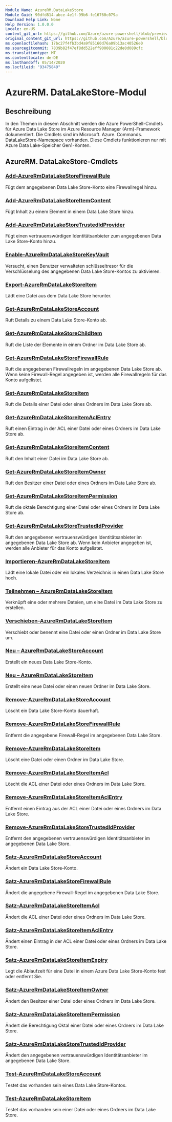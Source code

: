 ```yaml
---
Module Name: AzureRM.DataLakeStore
Module Guid: 90dfd814-abce-4e1f-99b6-fe16760c079a
Download Help Link: None
Help Version: 1.0.0.0
Locale: en-US
content_git_url: https://github.com/Azure/azure-powershell/blob/preview/src/ResourceManager/DataLakeStore/Commands.DataLakeStore/help/AzureRM.DataLakeStore.md
original_content_git_url: https://github.com/Azure/azure-powershell/blob/preview/src/ResourceManager/DataLakeStore/Commands.DataLakeStore/help/AzureRM.DataLakeStore.md
ms.openlocfilehash: 17bc27f4fb3bd4a9f85160d76a09b13ac40526e0
ms.sourcegitcommit: 7839b82f47ef8dd522eff900081c22de0d089cfc
ms.translationtype: MT
ms.contentlocale: de-DE
ms.lasthandoff: 05/14/2020
ms.locfileid: "93475849"
---
```

# AzureRM. DataLakeStore-Modul
## Beschreibung
In den Themen in diesem Abschnitt werden die Azure PowerShell-Cmdlets für Azure Data Lake Store im Azure Resource Manager (Arm)-Framework dokumentiert. Die Cmdlets sind im Microsoft. Azure. Commands. DataLakeStore-Namespace vorhanden. Diese Cmdlets funktionieren nur mit Azure Data Lake-Speicher Gen1-Konten.

## AzureRM. DataLakeStore-Cmdlets
### [Add-AzureRmDataLakeStoreFirewallRule](Add-AzureRmDataLakeStoreFirewallRule.md)
Fügt dem angegebenen Data Lake Store-Konto eine Firewallregel hinzu.

### [Add-AzureRmDataLakeStoreItemContent](Add-AzureRmDataLakeStoreItemContent.md)
Fügt Inhalt zu einem Element in einem Data Lake Store hinzu.

### [Add-AzureRmDataLakeStoreTrustedIdProvider](Add-AzureRmDataLakeStoreTrustedIdProvider.md)
Fügt einen vertrauenswürdigen Identitätsanbieter zum angegebenen Data Lake Store-Konto hinzu.

### [Enable-AzureRmDataLakeStoreKeyVault](Enable-AzureRmDataLakeStoreKeyVault.md)
Versucht, einen Benutzer verwalteten schlüsseltresor für die Verschlüsselung des angegebenen Data Lake Store-Kontos zu aktivieren.

### [Export-AzureRmDataLakeStoreItem](Export-AzureRmDataLakeStoreItem.md)
Lädt eine Datei aus dem Data Lake Store herunter.

### [Get-AzureRmDataLakeStoreAccount](Get-AzureRmDataLakeStoreAccount.md)
Ruft Details zu einem Data Lake Store-Konto ab.

### [Get-AzureRmDataLakeStoreChildItem](Get-AzureRmDataLakeStoreChildItem.md)
Ruft die Liste der Elemente in einem Ordner im Data Lake Store ab.

### [Get-AzureRmDataLakeStoreFirewallRule](Get-AzureRmDataLakeStoreFirewallRule.md)
Ruft die angegebenen Firewallregeln im angegebenen Data Lake Store ab.
Wenn keine Firewall-Regel angegeben ist, werden alle Firewallregeln für das Konto aufgelistet.

### [Get-AzureRmDataLakeStoreItem](Get-AzureRmDataLakeStoreItem.md)
Ruft die Details einer Datei oder eines Ordners im Data Lake Store ab.

### [Get-AzureRmDataLakeStoreItemAclEntry](Get-AzureRmDataLakeStoreItemAclEntry.md)
Ruft einen Eintrag in der ACL einer Datei oder eines Ordners im Data Lake Store ab.

### [Get-AzureRmDataLakeStoreItemContent](Get-AzureRmDataLakeStoreItemContent.md)
Ruft den Inhalt einer Datei im Data Lake Store ab.

### [Get-AzureRmDataLakeStoreItemOwner](Get-AzureRmDataLakeStoreItemOwner.md)
Ruft den Besitzer einer Datei oder eines Ordners im Data Lake Store ab.

### [Get-AzureRmDataLakeStoreItemPermission](Get-AzureRmDataLakeStoreItemPermission.md)
Ruft die oktale Berechtigung einer Datei oder eines Ordners im Data Lake Store ab.

### [Get-AzureRmDataLakeStoreTrustedIdProvider](Get-AzureRmDataLakeStoreTrustedIdProvider.md)
Ruft den angegebenen vertrauenswürdigen Identitätsanbieter im angegebenen Data Lake Store ab.
Wenn kein Anbieter angegeben ist, werden alle Anbieter für das Konto aufgelistet.

### [Importieren-AzureRmDataLakeStoreItem](Import-AzureRmDataLakeStoreItem.md)
Lädt eine lokale Datei oder ein lokales Verzeichnis in einen Data Lake Store hoch.

### [Teilnehmen – AzureRmDataLakeStoreItem](Join-AzureRmDataLakeStoreItem.md)
Verknüpft eine oder mehrere Dateien, um eine Datei im Data Lake Store zu erstellen.

### [Verschieben-AzureRmDataLakeStoreItem](Move-AzureRmDataLakeStoreItem.md)
Verschiebt oder benennt eine Datei oder einen Ordner im Data Lake Store um.

### [Neu – AzureRmDataLakeStoreAccount](New-AzureRmDataLakeStoreAccount.md)
Erstellt ein neues Data Lake Store-Konto.

### [Neu – AzureRmDataLakeStoreItem](New-AzureRmDataLakeStoreItem.md)
Erstellt eine neue Datei oder einen neuen Ordner im Data Lake Store.

### [Remove-AzureRmDataLakeStoreAccount](Remove-AzureRmDataLakeStoreAccount.md)
Löscht ein Data Lake Store-Konto dauerhaft.

### [Remove-AzureRmDataLakeStoreFirewallRule](Remove-AzureRmDataLakeStoreFirewallRule.md)
Entfernt die angegebene Firewall-Regel im angegebenen Data Lake Store.

### [Remove-AzureRmDataLakeStoreItem](Remove-AzureRmDataLakeStoreItem.md)
Löscht eine Datei oder einen Ordner im Data Lake Store.

### [Remove-AzureRmDataLakeStoreItemAcl](Remove-AzureRmDataLakeStoreItemAcl.md)
Löscht die ACL einer Datei oder eines Ordners im Data Lake Store.

### [Remove-AzureRmDataLakeStoreItemAclEntry](Remove-AzureRmDataLakeStoreItemAclEntry.md)
Entfernt einen Eintrag aus der ACL einer Datei oder eines Ordners im Data Lake Store.

### [Remove-AzureRmDataLakeStoreTrustedIdProvider](Remove-AzureRmDataLakeStoreTrustedIdProvider.md)
Entfernt den angegebenen vertrauenswürdigen Identitätsanbieter im angegebenen Data Lake Store.

### [Satz-AzureRmDataLakeStoreAccount](Set-AzureRmDataLakeStoreAccount.md)
Ändert ein Data Lake Store-Konto.

### [Satz-AzureRmDataLakeStoreFirewallRule](Set-AzureRmDataLakeStoreFirewallRule.md)
Ändert die angegebene Firewall-Regel im angegebenen Data Lake Store.

### [Satz-AzureRmDataLakeStoreItemAcl](Set-AzureRmDataLakeStoreItemAcl.md)
Ändert die ACL einer Datei oder eines Ordners im Data Lake Store.

### [Satz-AzureRmDataLakeStoreItemAclEntry](Set-AzureRmDataLakeStoreItemAclEntry.md)
Ändert einen Eintrag in der ACL einer Datei oder eines Ordners im Data Lake Store.

### [Satz-AzureRmDataLakeStoreItemExpiry](Set-AzureRmDataLakeStoreItemExpiry.md)
Legt die Ablaufzeit für eine Datei in einem Azure Data Lake Store-Konto fest oder entfernt Sie.

### [Satz-AzureRmDataLakeStoreItemOwner](Set-AzureRmDataLakeStoreItemOwner.md)
Ändert den Besitzer einer Datei oder eines Ordners im Data Lake Store.

### [Satz-AzureRmDataLakeStoreItemPermission](Set-AzureRmDataLakeStoreItemPermission.md)
Ändert die Berechtigung Oktal einer Datei oder eines Ordners im Data Lake Store.

### [Satz-AzureRmDataLakeStoreTrustedIdProvider](Set-AzureRmDataLakeStoreTrustedIdProvider.md)
Ändert den angegebenen vertrauenswürdigen Identitätsanbieter im angegebenen Data Lake Store.

### [Test-AzureRmDataLakeStoreAccount](Test-AzureRmDataLakeStoreAccount.md)
Testet das vorhanden sein eines Data Lake Store-Kontos.

### [Test-AzureRmDataLakeStoreItem](Test-AzureRmDataLakeStoreItem.md)
Testet das vorhanden sein einer Datei oder eines Ordners im Data Lake Store.

